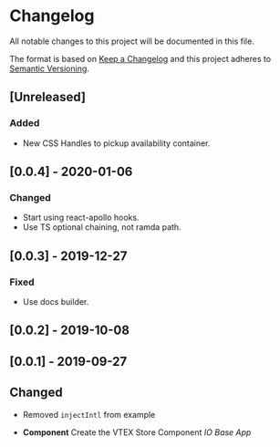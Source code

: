 # Changelog

All notable changes to this project will be documented in this file.

The format is based on [Keep a Changelog](http://keepachangelog.com/en/1.0.0/)
and this project adheres to [Semantic Versioning](http://semver.org/spec/v2.0.0.html).

## [Unreleased]

### Added
- New CSS Handles to pickup availability container.

## [0.0.4] - 2020-01-06
### Changed
- Start using react-apollo hooks.
- Use TS optional chaining, not ramda path.

## [0.0.3] - 2019-12-27
### Fixed
- Use docs builder.

## [0.0.2] - 2019-10-08

## [0.0.1] - 2019-09-27

## Changed
- Removed `injectIntl` from example

- **Component** Create the VTEX Store Component _IO Base App_
